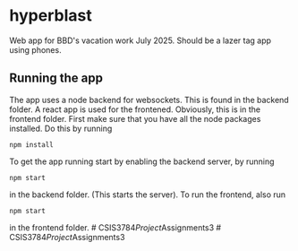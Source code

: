 # hyperblast
Web app for BBD's vacation work July 2025. Should be a lazer tag app using phones.

## Running the app
The app uses a node backend for websockets. This is found in the backend folder. A react app is used for the frontened. Obviously, this is in the frontend folder.
First make sure that you have all the node packages installed. Do this by running 
```
npm install
```
To get the app running start by enabling the backend server, by running 
```
npm start
```
in the backend folder. (This starts the server).
To run the frontend, also run
```
npm start
```
in the frontend folder.
#   C S I S 3 7 8 4 _ P r o j e c t _ A s s i g n m e n t s 3  
 #   C S I S 3 7 8 4 _ P r o j e c t _ A s s i g n m e n t s 3  
 